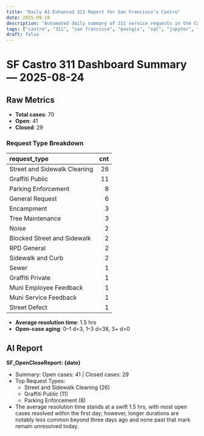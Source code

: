 ```yaml
---
title: "Daily AI-Enhanced 311 Report for San Francisco’s Castro"
date: 2025-09-10
description: "Automated daily summary of 311 service requests in the Castro neighborhood using Python, SQL, PostGIS and the smollm2:1.7b model via a local chat API."
tags: ["castro", "311", "san francisco", "postgis", "sql", "jupyter", "ai", "smollm2", "chat-api"]
draft: false
---
```


# SF Castro 311 Dashboard Summary — 2025-08-24

## Raw Metrics

- **Total cases**: 70
- **Open**:       41
- **Closed**:     29

### Request Type Breakdown

| request_type                 |   cnt |
|:-----------------------------|------:|
| Street and Sidewalk Cleaning |    26 |
| Graffiti Public              |    11 |
| Parking Enforcement          |     8 |
| General Request              |     6 |
| Encampment                   |     3 |
| Tree Maintenance             |     3 |
| Noise                        |     2 |
| Blocked Street and Sidewalk  |     2 |
| RPD General                  |     2 |
| Sidewalk and Curb            |     2 |
| Sewer                        |     1 |
| Graffiti Private             |     1 |
| Muni Employee Feedback       |     1 |
| Muni Service Feedback        |     1 |
| Street Defect                |     1 |

- **Average resolution time**: 1.5 hrs
- **Open-case aging**:           0–1 d=3, 1–3 d=38, 3+ d=0

## AI Report

**SF_OpenCloseReport: {date}**  
- Summary: Open cases: 41 | Closed cases: 29  
- Top Request Types:  
  - Street and Sidewalk Cleaning (26)   
  - Graffiti Public (11)    
  - Parking Enforcement (8)   
- The average resolution time stands at a swift 1.5 hrs, with most open cases resolved within the first day; however, longer durations are notably less common beyond three days ago and none past that mark remain unresolved today.
